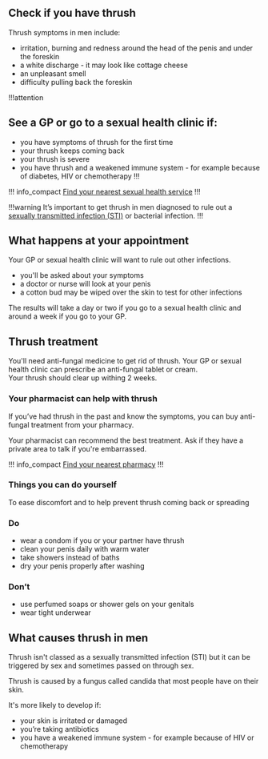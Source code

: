 ## Check if you have thrush

Thrush symptoms in men include:

* irritation, burning and redness around the head of the penis and under the foreskin
* a white discharge - it may look like cottage cheese
* an unpleasant smell
* difficulty pulling back the foreskin

!!!attention
## See a GP or go to a sexual health clinic if:

* you have symptoms of thrush for the first time
* your thrush keeps coming back
* your thrush is severe
* you have thrush and a weakened immune system - for example because of diabetes, HIV or chemotherapy 
!!!

!!! info_compact
[Find your nearest sexual health service](http://www.nhs.uk/Service-Search/Sexual%20health%20services/LocationSearch/1847)
!!!

!!!warning
It’s important to get thrush in men diagnosed to rule out a [sexually transmitted infection (STI)](http://www.nhs.uk/Conditions/Sexually-transmitted-infections/Pages/Introduction.aspx) or bacterial infection. 
!!!

## What happens at your appointment
Your GP or sexual health clinic will want to rule out other infections. 

* you'll be asked about your symptoms
* a doctor or nurse will look at your penis
* a cotton bud may be wiped over the skin to test for other infections

The results will take a day or two if you go to a sexual health clinic and around a week if you go to your GP. 

## Thrush treatment 

You'll need anti-fungal medicine to get rid of thrush.  Your GP or sexual health clinic can prescribe an anti-fungal tablet or cream.  
Your thrush should clear up withing 2 weeks. 

### Your pharmacist can help with thrush

If you’ve had thrush in the past and know the symptoms, you can buy anti-fungal treatment from your pharmacy.

Your pharmacist can recommend the best treatment. Ask if they have a private area to talk if you're embarrassed. 

!!! info_compact
[Find your nearest pharmacy](https://beta.nhs.uk/finders/find-help) 
!!!

### Things you can do yourself

To ease discomfort and to help prevent thrush coming back or spreading

<section class="panel panel--binary">
  <article class="panel__column">
    <div class="panel__content">
      <h3>Do</h3>
      <ul class="list--check">
        <li>wear a condom if you or your partner have thrush</li>
        <li>clean your penis daily with warm water </li>
        <li>take showers instead of baths</li>
        <li>dry your penis properly after washing</li>
      </ul>
    </div>
  </article>
  <article class="panel__column">
    <div class="panel__content">
      <h3>Don’t</h3>
      <ul class="list--cross">
        <li>use perfumed soaps or shower gels on your genitals</li>
        <li>wear tight underwear</li>
      </ul>
    </div>
  </article>
</section>

## What causes thrush in men

Thrush isn't classed as a sexually transmitted infection (STI) but it can be triggered by sex and sometimes passed on through sex. 

Thrush is caused by a fungus called candida that most people have on their skin. 

It's more likely to develop if:

* your skin is irritated or damaged
* you’re taking antibiotics 
* you have a weakened immune system - for example because of HIV or chemotherapy